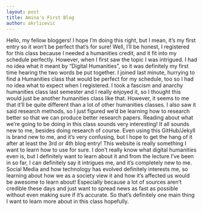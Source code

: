 ```yaml
---
layout: post
title: Amina's First Blog
author: akrlicevic
---
```


Hello, my fellow bloggers!
I hope I’m doing this right, but I mean, it’s my first entry so it won’t be perfect that’s for sure! 
Well, I’ll be honest, I registered for this class because I needed a humanities credit, and it fit into my schedule perfectly. 
However, when I first saw the topic I was intrigued. I had no idea what it meant by “Digital Humanities”, so it was definitely my first time hearing the two words be put together. I joined last minute, hurrying to find a Humanities class that would be perfect for my schedule, too so I had no idea what to expect when I registered. I took a fascism and anarchy humanities class last semester and I really enjoyed it, so I thought this would just be another humanities class like that. However, it seems to me that it’ll be quite different than a lot of other humanities classes. I also saw it said research methods, so I just figured we’d be learning how to research better so that we can produce better research papers.
Reading about what we’re going to be doing in this class sounds very interesting! It all sounds new to me, besides doing research of course. Even using this GitHub/Jekyll is brand new to me, and it’s very confusing, but I hope to get the hang of it after at least the 3rd or 4th blog entry! This website is really something I want to learn how to use for sure. I don’t really know what digital humanities even is, but I definitely want to learn about it and from the lecture I’ve been in so far, I can definitely say it intrigues me, and it’s completely new to me. Social Media and how technology has evolved definitely interests me, so learning about how we as a society view it and how it’s affected us would be awesome to learn about! Especially because a lot of sources aren’t credible these days and just want to spread news as fast as possible without even making sure if it’s accurate. So that’s definitely one main thing I want to learn more about in this class hopefully. 
